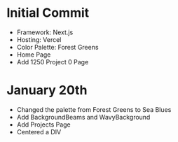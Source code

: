 # Initial Commit

* Framework: Next.js
* Hosting: Vercel
* Color Palette: Forest Greens
* Home Page
* Add 1250 Project 0 Page

# January 20th

* Changed the palette from Forest Greens to Sea Blues
* Add BackgroundBeams and WavyBackground
* Add Projects Page
* Centered a DIV
